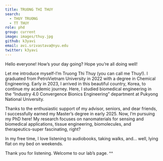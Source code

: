 ```yaml
---
title: TRUONG THI THUY
search:
  - THUY TRUONG
  - TT THUY
role: phd
group: current
image: images/thuy.jpg
github: k3yavi
email: avi.srivastava@nyu.edu
twitter: k3yavi
---
```


Hello everyone! How’s your day going? Hope you’re all doing well!

Let me introduce myself-I’m Truong Thi Thuy (you can call me Thuy!). I graduated from PetroVietnam University in 2022 with a degree in Chemical Engineering. Early in 2023, I arrived in this beautiful country, Korea, to continue my academic journey. Here, I studied biomedical engineering in the “Industry 4.0 Convergence Bionics Engineering” department at Pukyong National University.

Thanks to the enthusiastic support of my advisor, seniors, and dear friends, I successfully earned my Master’s degree in early 2025. Now, I’m pursuing my PhD here! My research focuses on nanomaterials for sensing and biomedical applications, tissue engineering, biomolecules, and therapeutics-super fascinating, right?

In my free time, I love listening to audiobooks, taking walks, and… well, lying flat on my bed on weekends.

Thank you for listening. Welcome to our lab’s page. ^^
